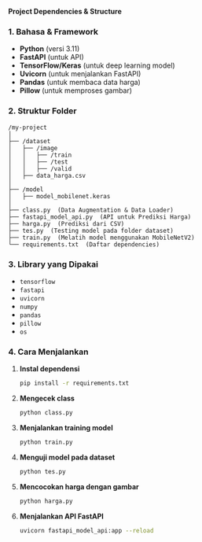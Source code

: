 **Project Dependencies & Structure**

### 1. Bahasa & Framework
- **Python** (versi 3.11)
- **FastAPI** (untuk API)
- **TensorFlow/Keras** (untuk deep learning model)
- **Uvicorn** (untuk menjalankan FastAPI)
- **Pandas** (untuk membaca data harga)
- **Pillow** (untuk memproses gambar)

### 2. Struktur Folder
```
/my-project
│
├── /dataset
│   ├── /image
│   │   ├── /train
│   │   ├── /test
│   │   ├── /valid
│   ├── data_harga.csv
│
├── /model
│   ├── model_mobilenet.keras
│
├── class.py  (Data Augmentation & Data Loader)
├── fastapi_model_api.py  (API untuk Prediksi Harga)
├── harga.py  (Prediksi dari CSV)
├── tes.py  (Testing model pada folder dataset)
├── train.py  (Melatih model menggunakan MobileNetV2)
└── requirements.txt  (Daftar dependencies)
```

### 3. Library yang Dipakai
- `tensorflow`
- `fastapi`
- `uvicorn`
- `numpy`
- `pandas`
- `pillow`
- `os`

### 4. Cara Menjalankan
1. **Instal dependensi**
   ```sh
   pip install -r requirements.txt
   ```
2. **Mengecek class**
   ```sh
   python class.py
   ```
3. **Menjalankan training model**
   ```sh
   python train.py
   ```
4. **Menguji model pada dataset**
   ```sh
   python tes.py
   ```
5. **Mencocokan harga dengan gambar**
   ```sh
   python harga.py
   ```
6. **Menjalankan API FastAPI**
   ```sh
   uvicorn fastapi_model_api:app --reload
   ```
